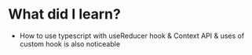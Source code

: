 # What did I learn?
- How to use typescript with useReducer hook & Context API & uses of custom hook is also noticeable
